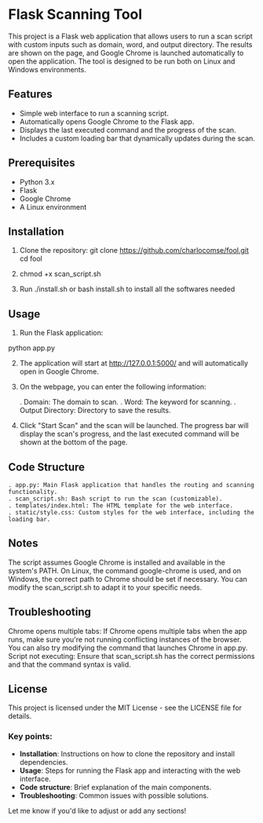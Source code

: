 # Flask Scanning Tool

This project is a Flask web application that allows users to run a scan script with custom inputs such as domain, word, and output directory. The results are shown on the page, and Google Chrome is launched automatically to open the application. The tool is designed to be run both on Linux and Windows environments.

## Features

- Simple web interface to run a scanning script.
- Automatically opens Google Chrome to the Flask app.
- Displays the last executed command and the progress of the scan.
- Includes a custom loading bar that dynamically updates during the scan.

## Prerequisites

- Python 3.x
- Flask
- Google Chrome
- A Linux environment


## Installation

1. Clone the repository:
   git clone https://github.com/charlocomse/fool.git
   cd fool
   
2. chmod +x scan_script.sh

3. Run ./install.sh or bash install.sh to install all the softwares needed

## Usage

1. Run the Flask application:

python app.py

2. The application will start at http://127.0.0.1:5000/ and will automatically open in Google Chrome.

3. On the webpage, you can enter the following information:

    . Domain: The domain to scan.
    . Word: The keyword for scanning.
    . Output Directory: Directory to save the results.

4. Click "Start Scan" and the scan will be launched. The progress bar will display the scan's progress, and the last executed command will be shown at the bottom of the page.


## Code Structure

    . app.py: Main Flask application that handles the routing and scanning functionality.
    . scan_script.sh: Bash script to run the scan (customizable).
    . templates/index.html: The HTML template for the web interface.
    . static/style.css: Custom styles for the web interface, including the loading bar.

## Notes

The script assumes Google Chrome is installed and available in the system's PATH. On Linux, the command google-chrome is used, and on Windows, the correct path to Chrome should be set if necessary.
You can modify the scan_script.sh to adapt it to your specific needs.

## Troubleshooting

Chrome opens multiple tabs: If Chrome opens multiple tabs when the app runs, make sure you're not running conflicting instances of the browser. You can also try modifying the command that launches Chrome in app.py.
Script not executing: Ensure that scan_script.sh has the correct permissions and that the command syntax is valid.

## License

This project is licensed under the MIT License - see the LICENSE file for details.


### Key points:
- **Installation**: Instructions on how to clone the repository and install dependencies.
- **Usage**: Steps for running the Flask app and interacting with the web interface.
- **Code structure**: Brief explanation of the main components.
- **Troubleshooting**: Common issues with possible solutions.
  
Let me know if you'd like to adjust or add any sections!

